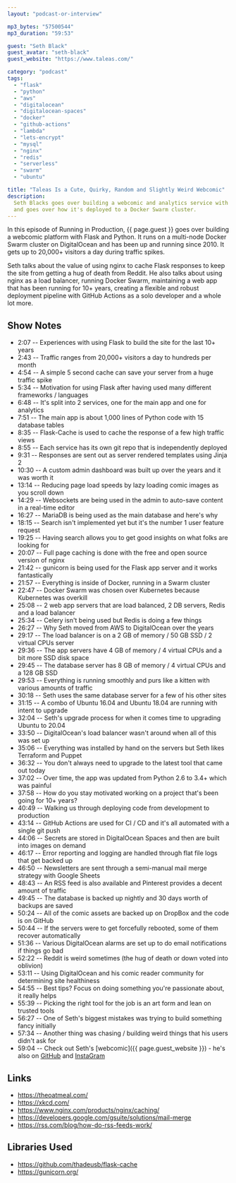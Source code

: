 ```yaml
---
layout: "podcast-or-interview"

mp3_bytes: "57500544"
mp3_duration: "59:53"

guest: "Seth Black"
guest_avatar: "seth-black"
guest_website: "https://www.taleas.com/"

category: "podcast"
tags:
  - "flask"
  - "python"
  - "aws"
  - "digitalocean"
  - "digitalocean-spaces"
  - "docker"
  - "github-actions"
  - "lambda"
  - "lets-encrypt"
  - "mysql"
  - "nginx"
  - "redis"
  - "serverless"
  - "swarm"
  - "ubuntu"

title: "Taleas Is a Cute, Quirky, Random and Slightly Weird Webcomic"
description:
  Seth Blacks goes over building a webcomic and analytics service with Flask
  and goes over how it's deployed to a Docker Swarm cluster.
---
```


In this episode of Running in Production, {{ page.guest }} goes over building
a webcomic platform with Flask and Python. It runs on a multi-node Docker Swarm
cluster on DigitalOcean and has been up and running since 2010. It gets up to
20,000+ visitors a day during traffic spikes.

Seth talks about the value of using nginx to cache Flask responses to keep the
site from getting a hug of death from Reddit. He also talks about using nginx
as a load balancer, running Docker Swarm, maintaining a web app that has been
running for 10+ years, creating a flexible and robust deployment pipeline with
GitHub Actions as a solo developer and a whole lot more.

## Show Notes

- 2:07 -- Experiences with using Flask to build the site for the last 10+ years
- 2:43 -- Traffic ranges from 20,000+ visitors a day to hundreds per month
- 4:54 -- A simple 5 second cache can save your server from a huge traffic spike
- 5:34 -- Motivation for using Flask after having used many different frameworks / languages
- 6:48 -- It's split into 2 services, one for the main app and one for analytics
- 7:51 -- The main app is about 1,000 lines of Python code with 15 database tables
- 8:35 -- Flask-Cache is used to cache the response of a few high traffic views
- 8:55 -- Each service has its own git repo that is independently deployed
- 9:31 -- Responses are sent out as server rendered templates using Jinja 2
- 10:30 -- A custom admin dashboard was built up over the years and it was worth it
- 13:14 -- Reducing page load speeds by lazy loading comic images as you scroll down
- 14:29 -- Websockets are being used in the admin to auto-save content in a real-time editor
- 16:27 -- MariaDB is being used as the main database and here's why
- 18:15 -- Search isn't implemented yet but it's the number 1 user feature request
- 19:25 -- Having search allows you to get good insights on what folks are looking for
- 20:07 -- Full page caching is done with the free and open source version of nginx
- 21:42 -- gunicorn is being used for the Flask app server and it works fantastically
- 21:57 -- Everything is inside of Docker, running in a Swarm cluster
- 22:47 -- Docker Swarm was chosen over Kubernetes because Kubernetes was overkill 
- 25:08 -- 2 web app servers that are load balanced, 2 DB servers, Redis and a load balancer
- 25:34 -- Celery isn't being used but Redis is doing a few things
- 26:27 -- Why Seth moved from AWS to DigitalOcean over the years
- 29:17 -- The load balancer is on a 2 GB of memory / 50 GB SSD / 2 virtual CPUs server
- 29:36 -- The app servers have 4 GB of memory / 4 virtual CPUs and a bit more SSD disk space
- 29:45 -- The database server has 8 GB of memory / 4 virtual CPUs and a 128 GB SSD
- 29:53 -- Everything is running smoothly and purs like a kitten with various amounts of traffic
- 30:18 -- Seth uses the same database server for a few of his other sites
- 31:15 -- A combo of Ubuntu 16.04 and Ubuntu 18.04 are running with intent to upgrade
- 32:04 -- Seth's upgrade process for when it comes time to upgrading Ubuntu to 20.04
- 33:50 -- DigitalOcean's load balancer wasn't around when all of this was set up
- 35:06 -- Everything was installed by hand on the servers but Seth likes Terraform and Puppet
- 36:32 -- You don't always need to upgrade to the latest tool that came out today
- 37:02 -- Over time, the app was updated from Python 2.6 to 3.4+ which was painful
- 37:58 -- How do you stay motivated working on a project that's been going for 10+ years?
- 40:49 -- Walking us through deploying code from development to production
- 43:14 -- GitHub Actions are used for CI / CD and it's all automated with a single git push
- 44:06 -- Secrets are stored in DigitalOcean Spaces and then are built into images on demand
- 46:17 -- Error reporting and logging are handled through flat file logs that get backed up
- 46:50 -- Newsletters are sent through a semi-manual mail merge strategy with Google Sheets
- 48:43 -- An RSS feed is also available and Pinterest provides a decent amount of traffic
- 49:45 -- The database is backed up nightly and 30 days worth of backups are saved
- 50:24 -- All of the comic assets are backed up on DropBox and the code is on GitHub
- 50:44 -- If the servers were to get forcefully rebooted, some of them recover automatically
- 51:36 -- Various DigitalOcean alarms are set up to do email notifications if things go bad
- 52:22 -- Reddit is weird sometimes (the hug of death or down voted into oblivion)
- 53:11 -- Using DigitalOcean and his comic reader community for determining site healthiness
- 54:55 -- Best tips? Focus on doing something you're passionate about, it really helps
- 55:39 -- Picking the right tool for the job is an art form and lean on trusted tools
- 56:27 -- One of Seth's biggest mistakes was trying to build something fancy initially
- 57:34 -- Another thing was chasing / building weird things that his users didn't ask for
- 59:04 -- Check out Seth's [webcomic]({{ page.guest_website }}) - he's also on [GitHub](https://github.com/sethblack) and [InstaGram](https://www.instagram.com/sethblackatx)

## Links

- <https://theoatmeal.com/>
- <https://xkcd.com/>
- <https://www.nginx.com/products/nginx/caching/>
- <https://developers.google.com/gsuite/solutions/mail-merge>
- <https://rss.com/blog/how-do-rss-feeds-work/>

## Libraries Used
- <https://github.com/thadeusb/flask-cache>
- <https://gunicorn.org/>
